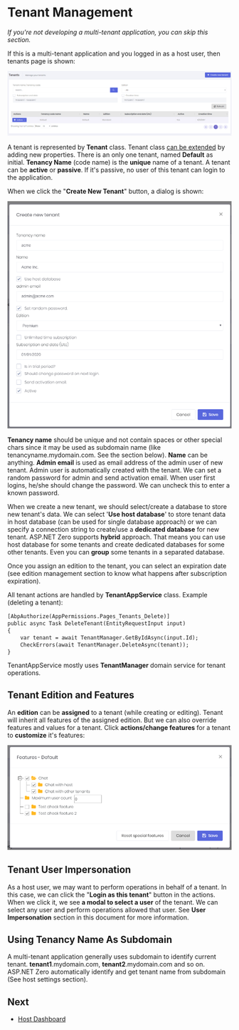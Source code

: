 # Tenant Management

*If you're not developing a multi-tenant application, you can skip this section.*

If this is a multi-tenant application and you logged in as a host user, then tenants page is shown:

<img src="images/tenant-management-core-3.png" alt="Tenant management page" class="img-thumbnail" />

A tenant is represented by **Tenant** class. Tenant class [can be extended](Extending-Existing-Entities.md) by adding new properties. There is an only one tenant, named **Default** as initial. **Tenancy Name** (code name) is the **unique** name of a tenant. A tenant can be **active** or **passive**. If it's passive, no user of this tenant can login to the application.

When we click the "**Create New Tenant**" button, a dialog is shown:

<img src="images/tenant-create-modal-1.png" alt="Tenant Creation Modal" class="img-thumbnail" />

**Tenancy name** should be unique and not contain spaces or other special chars since it may be used as subdomain name (like tenancyname.mydomain.com. See the section below). **Name** can be anything. **Admin email** is used as email address of the admin user of new tenant. Admin user is automatically created with the tenant. We can set a random password for admin and send activation email. When user
first logins, he/she should change the password. We can uncheck this to enter a known password.

When we create a new tenant, we should select/create a database to store new tenant's data. We can select '**Use host database**' to store tenant data in host database (can be used for single database approach) or we can specify a connection string to create/use a **dedicated database** for new tenant. ASP.NET Zero supports **hybrid** approach. That means you can use host database for some tenants and create dedicated databases for some other tenants. Even you can **group** some tenants in a separated database.

Once you assign an edition to the tenant, you can select an expiration date (see edition management section to know what happens after subscription expiration).

All tenant actions are handled by **TenantAppService** class. Example (deleting a tenant):

```
[AbpAuthorize(AppPermissions.Pages_Tenants_Delete)]
public async Task DeleteTenant(EntityRequestInput input)
{
    var tenant = await TenantManager.GetByIdAsync(input.Id);
    CheckErrors(await TenantManager.DeleteAsync(tenant));
}
```

TenantAppService mostly uses **TenantManager** domain service for tenant operations.

## Tenant Edition and Features

An **edition** can be **assigned** to a tenant (while creating or editing). Tenant will inherit all features of the assigned edition. But we can also override features and values for a tenant. Click **actions/change features** for a tenant to **customize** it's features:

<img src="images/tenant-features-core-1.png" alt="Tenant features" class="img-thumbnail" />

## Tenant User Impersonation

As a host user, we may want to perform operations in behalf of a tenant. In this case, we can click the "**Login as this tenant**" button in the actions. When we click it, we see **a modal to select a user** of the tenant. We can select any user and perform operations allowed that user. See **User Impersonation** section in this document for more information.

## Using Tenancy Name As Subdomain

A multi-tenant application generally uses subdomain to identify current tenant. **tenant1**.mydomain.com, **tenant2**.mydomain.com and so on. ASP.NET Zero automatically identify and get tenant name from subdomain (See host settings section).

## Next

- [Host Dashboard](Features-Mvc-Core-Host-Dashboard)